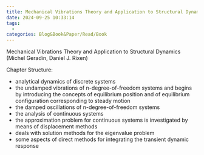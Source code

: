 ```yaml
---
title: Mechanical Vibrations Theory and Application to Structural Dynamics
date: 2024-09-25 10:33:14
tags:
  - 
categories: Blog&Book&Paper/Read/Book
---
```

Mechanical Vibrations Theory and Application to Structural Dynamics (Michel Geradin, Daniel J. Rixen) 

<!-- more -->

Chapter Structure: 
- analytical dynamics of discrete systems
- the undamped vibrations of n-degree-of-freedom systems and begins by introducing the concepts of equilibrium position and of equilibrium configuration corresponding to steady motion
- the damped oscillations of n-degree-of-freedom systems
- the analysis of continuous systems
- the approximation problem for continuous systems is investigated by means of displacement methods
- deals with solution methods for the eigenvalue problem
- some aspects of direct methods for integrating the transient dynamic response
